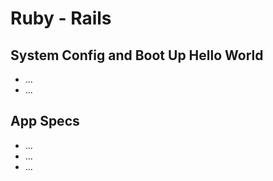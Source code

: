 # Ruby - Rails

## System Config and Boot Up Hello World

- ...
- ...

## App Specs

- ...
- ...
- ...